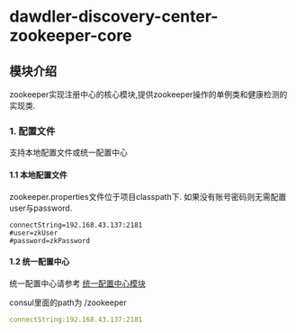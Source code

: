 # dawdler-discovery-center-zookeeper-core

## 模块介绍

zookeeper实现注册中心的核心模块,提供zookeeper操作的单例类和健康检测的实现类.

### 1. 配置文件

支持本地配置文件或统一配置中心

#### 1.1 本地配置文件

zookeeper.properties文件位于项目classpath下. 如果没有账号密码则无需配置user与password.

```properties
connectString=192.168.43.137:2181
#user=zkUser
#password=zkPassword
```

#### 1.2 统一配置中心

统一配置中心请参考 [统一配置中心模块](../../../dawdler-config-plug/README.md)

consul里面的path为 /zookeeper

```yml
connectString:192.168.43.137:2181
```
